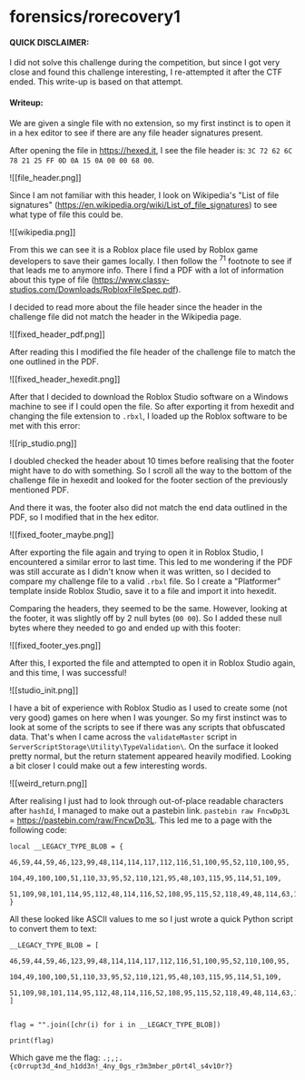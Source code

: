 # forensics/rorecovery1

#### QUICK DISCLAIMER:
I did not solve this challenge during the competition, but since I got very close and found this challenge interesting, I re-attempted it after the CTF ended. This write-up is based on that attempt.

#### Writeup:

We are given a single file with no extension, so my first instinct is to open it in a hex editor to see if there are any file header signatures present.

After opening the file in https://hexed.it, I see the file header is: `3C 72 62 6C 78 21 25 FF 0D 0A 15 0A 00 00 68 00`.

![[file_header.png]]

Since I am not familiar with this header, I look on Wikipedia's "List of file signatures" (https://en.wikipedia.org/wiki/List_of_file_signatures) to see what type of file this could be.

![[wikipedia.png]]

From this we can see it is a Roblox place file used by Roblox game developers to save their games locally. I then follow the <sup>71</sup> footnote to see if that leads me to anymore info. There I find a PDF with a lot of information about this type of file (https://www.classy-studios.com/Downloads/RobloxFileSpec.pdf). 

I decided to read more about the file header since the header in the challenge file did not match the header in the Wikipedia page. 

![[fixed_header_pdf.png]]

After reading this I modified the file header of the challenge file to match the one outlined in the PDF.

![[fixed_header_hexedit.png]]

After that I decided to download the Roblox Studio software on a Windows machine to see if I could open the file. So after exporting it from hexedit and changing the file extension to `.rbxl`, I loaded up the Roblox software to be met with this error:

![[rip_studio.png]]

I doubled checked the header about 10 times before realising that the footer might have to do with something. So I scroll all the way to the bottom of the challenge file in hexedit and looked for the footer section of the previously mentioned PDF.

And there it was, the footer also did not match the end data outlined in the PDF, so I modified that in the hex editor.

![[fixed_footer_maybe.png]]

After exporting the file again and trying to open it in Roblox Studio, I encountered a similar error to last time. This led to me wondering if the PDF was still accurate as I didn't know when it was written, so I decided to compare my challenge file to a valid `.rbxl` file. So I create a "Platformer" template inside Roblox Studio, save it to a file and import it into hexedit.

Comparing the headers, they seemed to be the same. However, looking at the footer, it was slightly off by 2 null bytes (`00 00`). So I added these null bytes where they needed to go and ended up with this footer:

![[fixed_footer_yes.png]]

After this, I exported the file and attempted to open it in Roblox Studio again, and this time, I was successful!

![[studio_init.png]]

I have a bit of experience with Roblox Studio as I used to create some (not very good) games on here when I was younger. So my first instinct was to look at some of the scripts to see if there was any scripts that obfuscated data. That's when I came across the `validateMaster` script in `ServerScriptStorage\Utility\TypeValidation\`. On the surface it looked pretty normal, but the return statement appeared heavily modified. Looking a bit closer I could make out a few interesting words.

![[weird_return.png]]

After realising I just had to look through out-of-place readable characters after `hashId`, I managed to make out a pastebin link. `pastebin raw FncwDp3L` = https://pastebin.com/raw/FncwDp3L. This led me to a page with the following code:

```
local __LEGACY_TYPE_BLOB = {
	46,59,44,59,46,123,99,48,114,114,117,112,116,51,100,95,52,110,100,95,
	104,49,100,100,51,110,33,95,52,110,121,95,48,103,115,95,114,51,109,
	51,109,98,101,114,95,112,48,114,116,52,108,95,115,52,118,49,48,114,63,125
}
```

All these looked like ASCII values to me so I just wrote a quick Python script to convert them to text:

```
__LEGACY_TYPE_BLOB = [
    46,59,44,59,46,123,99,48,114,114,117,112,116,51,100,95,52,110,100,95,
    104,49,100,100,51,110,33,95,52,110,121,95,48,103,115,95,114,51,109,
    51,109,98,101,114,95,112,48,114,116,52,108,95,115,52,118,49,48,114,63,125
]


flag = "".join([chr(i) for i in __LEGACY_TYPE_BLOB])

print(flag)
```

Which gave me the flag: `.;,;.{c0rrupt3d_4nd_h1dd3n!_4ny_0gs_r3m3mber_p0rt4l_s4v10r?}`
